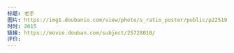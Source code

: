 ```yaml
---
标题: 老手
图片: https://img1.doubanio.com/view/photo/s_ratio_poster/public/p2251912398.webp
时时: 2015
链接: https://movie.douban.com/subject/25728010/
评价:
---
```


